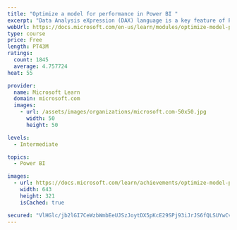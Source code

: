 ```yaml
---
title: "Optimize a model for performance in Power BI "
excerpt: "Data Analysis eXpression (DAX) language is a key feature of Power BI. It is used to create calculated columns, calculated tables, and measures. In this module, you will learn how to use DAX to solve typical analytics problems. You will learn about one of the most popular DAX functions, CALCULATE, and how it can override the default behavior of Power BI."
webUrl: https://docs.microsoft.com/en-us/learn/modules/optimize-model-power-bi/
type: course
price: Free
length: PT43M
ratings:
  count: 1845
  average: 4.757724
heat: 55

provider:
  name: Microsoft Learn
  domain: microsoft.com
  images:
    - url: /assets/images/organizations/microsoft.com-50x50.jpg
      width: 50
      height: 50

levels:
  - Intermediate

topics:
  - Power BI

images:
  - url: https://docs.microsoft.com/learn/achievements/optimize-model-power-bi-social.png
    width: 643
    height: 321
    isCached: true

secured: "VlHGlc/jb2lGI7CeWzbWmbEeUJSzJoytDX5pKcE29SPj93iJrJS6fQLSUYwCvLOF5bB9Qvrmp7q07Wz+IbU4bpdozTWfcV3io9Dd/p9uoe7KvWQfboqAhwsqhV6Dz/RGxRvxPcG8pDka7+xHpn7iFKrtYFqR0jlUbzeV4WAmT8qOzIE7fr2jXqP2DNCh34veq3sFNJRZZEHpqlg7jRXnQdqLdsuFtOrzJ9JK42vVOOtRauHiQtE0ROVikp3SlYG4b/3Vp7YoFMZ+40RDPtEMtQDCnHxITqjkSKqWv5dS2hy5GUV7m54KDJmtrMd5jOeM48/tB4Gjvs4XjMBy9xa4dyo+GLZBEfV2JMvAGXlqVugDfs9YCBa2RT2q9PtwxjzCks5MnoUPYhE0fD9SpCxaLXB20kft0ywsXtcZugi/Jlg=;LDxlvJdSbMcz+AcIUysMGg=="
---
```



